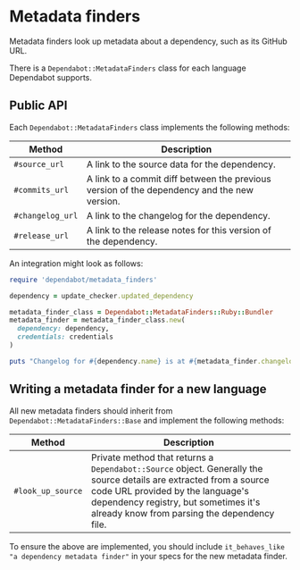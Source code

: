 # Metadata finders

Metadata finders look up metadata about a dependency, such as its GitHub URL.

There is a `Dependabot::MetadataFinders` class for each language Dependabot
supports.

## Public API

Each `Dependabot::MetadataFinders` class implements the following methods:

| Method           | Description                                                                                 |
|------------------|---------------------------------------------------------------------------------------------|
| `#source_url`    | A link to the source data for the dependency.                                               |
| `#commits_url`   | A link to a commit diff between the previous version of the dependency and the new version. |
| `#changelog_url` | A link to the changelog for the dependency.                                                 |
| `#release_url`   | A link to the release notes for this version of the dependency.                             |

An integration might look as follows:

```ruby
require 'dependabot/metadata_finders'

dependency = update_checker.updated_dependency

metadata_finder_class = Dependabot::MetadataFinders::Ruby::Bundler
metadata_finder = metadata_finder_class.new(
  dependency: dependency,
  credentials: credentials
)

puts "Changelog for #{dependency.name} is at #{metadata_finder.changelog_url}"
```

## Writing a metadata finder for a new language

All new metadata finders should inherit from `Dependabot::MetadataFinders::Base`
and implement the following methods:

| Method                 | Description             |
|------------------------|-------------------------|
| `#look_up_source`      | Private method that returns a `Dependabot::Source` object. Generally the source details are extracted from a source code URL provided by the language's dependency registry, but sometimes it's already know from parsing the dependency file. |

To ensure the above are implemented, you should include
`it_behaves_like "a dependency metadata finder"` in your specs for the new
metadata finder.

